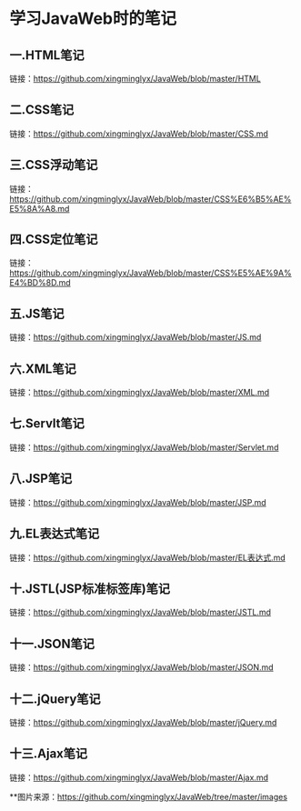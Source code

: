 学习JavaWeb时的笔记
===
一.HTML笔记
---
链接：https://github.com/xingminglyx/JavaWeb/blob/master/HTML

二.CSS笔记
---
链接：https://github.com/xingminglyx/JavaWeb/blob/master/CSS.md

三.CSS浮动笔记
---
链接：https://github.com/xingminglyx/JavaWeb/blob/master/CSS%E6%B5%AE%E5%8A%A8.md

四.CSS定位笔记
---
链接：https://github.com/xingminglyx/JavaWeb/blob/master/CSS%E5%AE%9A%E4%BD%8D.md

五.JS笔记
---
链接：https://github.com/xingminglyx/JavaWeb/blob/master/JS.md

六.XML笔记
---
链接：https://github.com/xingminglyx/JavaWeb/blob/master/XML.md

七.Servlt笔记
---
链接：https://github.com/xingminglyx/JavaWeb/blob/master/Servlet.md

八.JSP笔记
---
链接：https://github.com/xingminglyx/JavaWeb/blob/master/JSP.md

九.EL表达式笔记
---
链接：https://github.com/xingminglyx/JavaWeb/blob/master/EL表达式.md

十.JSTL(JSP标准标签库)笔记
---
链接：https://github.com/xingminglyx/JavaWeb/blob/master/JSTL.md

十一.JSON笔记
---
链接：https://github.com/xingminglyx/JavaWeb/blob/master/JSON.md

十二.jQuery笔记
---
链接：https://github.com/xingminglyx/JavaWeb/blob/master/jQuery.md

十三.Ajax笔记
---
链接：https://github.com/xingminglyx/JavaWeb/blob/master/Ajax.md


**图片来源：https://github.com/xingminglyx/JavaWeb/tree/master/images
